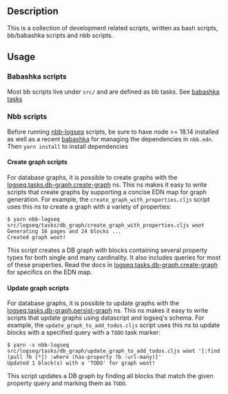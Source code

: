 ## Description
This is a collection of development related scripts, written as bash scripts, bb/babashka scripts and nbb scripts.

## Usage

### Babashka scripts
Most bb scripts live under `src/` and are defined as bb tasks. See [babashka tasks](../docs/dev-practices.md#babashka-tasks)

### Nbb scripts

Before running [nbb-logseq](https://github.com/logseq/nbb-logseq) scripts, be sure to have node >= 18.14 installed as well as a recent [babashka](https://github.com/babashka/babashka) for managing the dependencies in `nbb.edn`. Then `yarn install` to install dependencies

#### Create graph scripts

For database graphs, it is possible to create graphs with the
[logseq.tasks.db-graph.create-graph](src/logseq/tasks/db_graph/create_graph.cljs)
ns. This ns makes it easy to write scripts that create graphs by supporting a
concise EDN map for graph generation. For example, the
`create_graph_with_properties.cljs` script uses this ns to create a graph with
a variety of properties:

```
$ yarn nbb-logseq src/logseq/tasks/db_graph/create_graph_with_properties.cljs woot
Generating 16 pages and 24 blocks ...
Created graph woot!
```

This script creates a DB graph with blocks containing several property types for
both single and many cardinality. It also includes queries for most of these
properties. Read the docs in
[logseq.tasks.db-graph.create-graph](src/logseq/tasks/db_graph/create_graph.cljs)
for specifics on the EDN map.

#### Update graph scripts

For database graphs, it is possible to update graphs with the
[logseq.tasks.db-graph.persist-graph](src/logseq/tasks/db_graph/persist_graph.cljs)
ns. This ns makes it easy to write scripts that update graphs using datascript
and logseq's schema. For example, the `update_graph_to_add_todos.cljs` script
uses this ns to update blocks with a specified query with a `TODO` task marker:

```
$ yarn -s nbb-logseq src/logseq/tasks/db_graph/update_graph_to_add_todos.cljs woot '[:find (pull ?b [*]) :where (has-property ?b :url-many)]'
Updated 1 block(s) with a 'TODO' for graph woot!
```

This script updates a DB graph by finding all blocks that match the given
property query and marking them as `TODO`.